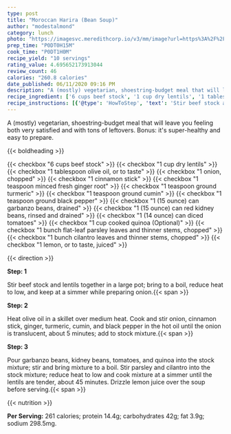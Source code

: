```yaml
---
type: post
title: "Moroccan Harira (Bean Soup)"
author: "modestalmond"
category: lunch
photo: "https://imagesvc.meredithcorp.io/v3/mm/image?url=https%3A%2F%2Fimages.media-allrecipes.com%2Fuserphotos%2F1530492.jpg"
prep_time: "P0DT0H15M"
cook_time: "P0DT1H0M"
recipe_yield: "10 servings"
rating_value: 4.695652173913044
review_count: 46
calories: "260.8 calories"
date_published: 06/11/2020 09:16 PM
description: "A (mostly) vegetarian, shoestring-budget meal that will leave you feeling both very satisfied and with tons of leftovers. Bonus: it's super-healthy and easy to prepare."
recipe_ingredient: ['6 cups beef stock', '1 cup dry lentils', '1 tablespoon olive oil, or to taste', '1 onion, chopped', '1 cinnamon stick', '1 teaspoon minced fresh ginger root', '1 teaspoon ground turmeric', '1 teaspoon ground cumin', '1 teaspoon ground black pepper', '1 (15 ounce) can garbanzo beans, drained', '1 (15 ounce) can red kidney beans, rinsed and drained', '1 (14 ounce) can diced tomatoes', '1 cup cooked quinoa', '1 bunch flat-leaf parsley leaves and thinner stems, chopped', '1 bunch cilantro leaves and thinner stems, chopped', '1 lemon, or to taste, juiced']
recipe_instructions: [{'@type': 'HowToStep', 'text': 'Stir beef stock and lentils together in a large pot; bring to a boil, reduce heat to low, and keep at a simmer while preparing onion.\n'}, {'@type': 'HowToStep', 'text': 'Heat olive oil in a skillet over medium heat. Cook and stir onion, cinnamon stick, ginger, turmeric, cumin, and black pepper in the hot oil until the onion is translucent, about 5 minutes; add to stock mixture.\n'}, {'@type': 'HowToStep', 'text': 'Pour garbanzo beans, kidney beans, tomatoes, and quinoa into the stock mixture; stir and bring mixture to a boil. Stir parsley and cilantro into the stock mixture; reduce heat to low and cook mixture at a simmer until the lentils are tender, about 45 minutes. Drizzle lemon juice over the soup before serving.\n'}]
---
```


A (mostly) vegetarian, shoestring-budget meal that will leave you feeling both very satisfied and with tons of leftovers. Bonus: it's super-healthy and easy to prepare. 

{{< boldheading >}}

{{< checkbox "6 cups beef stock" >}}
{{< checkbox "1 cup dry lentils" >}}
{{< checkbox "1 tablespoon olive oil, or to taste" >}}
{{< checkbox "1  onion, chopped" >}}
{{< checkbox "1  cinnamon stick" >}}
{{< checkbox "1 teaspoon minced fresh ginger root" >}}
{{< checkbox "1 teaspoon ground turmeric" >}}
{{< checkbox "1 teaspoon ground cumin" >}}
{{< checkbox "1 teaspoon ground black pepper" >}}
{{< checkbox "1 (15 ounce) can garbanzo beans, drained" >}}
{{< checkbox "1 (15 ounce) can red kidney beans, rinsed and drained" >}}
{{< checkbox "1 (14 ounce) can diced tomatoes" >}}
{{< checkbox "1 cup cooked quinoa  (Optional)" >}}
{{< checkbox "1 bunch flat-leaf parsley leaves and thinner stems, chopped" >}}
{{< checkbox "1 bunch cilantro leaves and thinner stems, chopped" >}}
{{< checkbox "1  lemon, or to taste, juiced" >}}


{{< direction >}}

**Step: 1**

Stir beef stock and lentils together in a large pot; bring to a boil, reduce heat to low, and keep at a simmer while preparing onion.{{< span >}}

**Step: 2**

Heat olive oil in a skillet over medium heat. Cook and stir onion, cinnamon stick, ginger, turmeric, cumin, and black pepper in the hot oil until the onion is translucent, about 5 minutes; add to stock mixture.{{< span >}}

**Step: 3**

Pour garbanzo beans, kidney beans, tomatoes, and quinoa into the stock mixture; stir and bring mixture to a boil. Stir parsley and cilantro into the stock mixture; reduce heat to low and cook mixture at a simmer until the lentils are tender, about 45 minutes. Drizzle lemon juice over the soup before serving.{{< span >}}

{{< nutrition >}}

**Per Serving:** 261 calories; protein 14.4g; carbohydrates 42g; fat 3.9g; sodium 298.5mg.